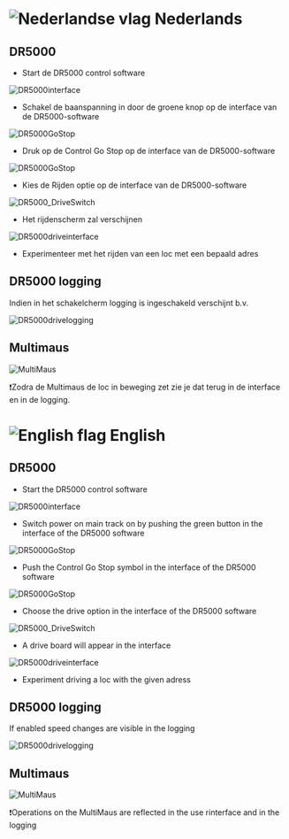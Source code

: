 # ![Nederlandse vlag](../images/nl.gif) Nederlands

## DR5000

* Start de DR5000 control software

![DR5000interface](../DR5000/images/DR5000interface.PNG)

* Schakel de baanspanning in door de groene knop op de interface van de DR5000-software

![DR5000GoStop](../DR5000/images/DR5000PowerOnOff.png)

* Druk op de Control Go Stop op de interface van de DR5000-software

![DR5000GoStop](../DR5000/images/DR5000GoStop.png)

* Kies de Rijden optie op de interface van de DR5000-software

![DR5000_DriveSwitch](../DR5000/images/DR5000_DriveSwitch.png)

* Het rijdenscherm zal verschijnen

![DR5000driveinterface](../DR5000/images/DR5000driveinterface.png)

* Experimenteer met het rijden van een loc met een bepaald adres

## DR5000 logging

Indien in het schakelcherm logging is ingeschakeld verschijnt b.v.

![DR5000drivelogging](./images/DR5000drivelogging.png)

## Multimaus

![MultiMaus](./images/MultiMaus.jpeg)

❗Zodra de Multimaus de loc in beweging zet zie je dat terug in de interface en in de logging.

# ![English flag](../images/gb.gif) English

## DR5000

* Start the DR5000 control software

![DR5000interface](../DR5000/images/DR5000interface.PNG)

* Switch power on main track on by pushing the green button in the interface of the DR5000 software

![DR5000GoStop](../DR5000/images/DR5000PowerOnOff.png)

* Push the Control Go Stop symbol in the interface of the DR5000 software

![DR5000GoStop](../DR5000/images/DR5000GoStop.png)

* Choose the drive option in the interface of the DR5000 software

![DR5000_DriveSwitch](../DR5000/images/DR5000_DriveSwitch.png)

* A drive board will appear in the interface

![DR5000driveinterface](../DR5000/images/DR5000driveinterface.png)

* Experiment driving a loc with the given adress

## DR5000 logging

If enabled speed changes are visible in the logging

![DR5000drivelogging](./images/DR5000drivelogging.png)

## Multimaus

![MultiMaus](./images/MultiMaus.jpeg)

❗Operations on the MultiMaus are reflected in the use rinterface and in the logging
